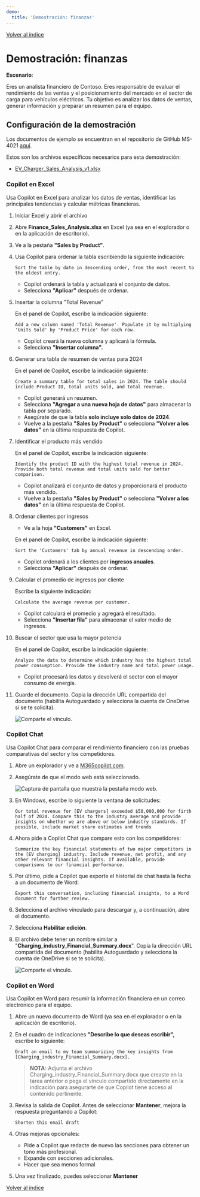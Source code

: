 ```yaml
---
demo:
  title: 'Demostración: finanzas'
---
```


[Volver al índice](https://microsoftlearning.github.io/MS-4021-Copilot-Immersion-Experience/)

# Demostración: finanzas

**Escenario**:  

Eres un analista financiero de Contoso. Eres responsable de evaluar el rendimiento de las ventas y el posicionamiento del mercado en el sector de carga para vehículos eléctricos. Tu objetivo es analizar los datos de ventas, generar información y preparar un resumen para el equipo.

## Configuración de la demostración

Los documentos de ejemplo se encuentran en el repositorio de GitHub MS-4021 [aquí](https://github.com/MicrosoftLearning/MS-4021-Copilot-Immersion-Experience/tree/master/ResourceFiles).

Estos son los archivos específicos necesarios para esta demostración:

- [EV_Charger_Sales_Analysis_v1.xlsx](https://github.com/MicrosoftLearning/MS-4021-Copilot-Immersion-Experience/raw/master/ResourceFiles/EV_Charger_Sales_Analysis_v1.xlsx)

### Copilot en Excel  

Usa Copilot en Excel para analizar los datos de ventas, identificar las principales tendencias y calcular métricas financieras.

1. Iniciar Excel y abrir el archivo  

1. Abre **Finance_Sales_Analysis.xlsx** en Excel (ya sea en el explorador o en la aplicación de escritorio).  

1. Ve a la pestaña **"Sales by Product"**.  

1. Usa Copilot para ordenar la tabla escribiendo la siguiente indicación:  

    ```text
    Sort the table by date in descending order, from the most recent to the oldest entry.
    ```  

    - Copilot ordenará la tabla y actualizará el conjunto de datos.  
    - Selecciona **"Aplicar"** después de ordenar.  

1. Insertar la columna "Total Revenue"  

    En el panel de Copilot, escribe la indicación siguiente:  

    ```text
    Add a new column named 'Total Revenue'. Populate it by multiplying 'Units Sold' by 'Product Price' for each row.
    ```  

    - Copilot creará la nueva columna y aplicará la fórmula.  
    - Selecciona **"Insertar columna".**  

1. Generar una tabla de resumen de ventas para 2024  

    En el panel de Copilot, escribe la indicación siguiente:  

    ```text
    Create a summary table for total sales in 2024. The table should include Product ID, total units sold, and total revenue.
    ```  

    - Copilot generará un resumen.  
    - Selecciona **"Agregar a una nueva hoja de datos"** para almacenar la tabla por separado.  
    - Asegúrate de que la tabla **solo incluye solo datos de 2024**.  
    - Vuelve a la pestaña **"Sales by Product"** o selecciona **"Volver a los datos"** en la última respuesta de Copilot.  

1. Identificar el producto más vendido  

    En el panel de Copilot, escribe la indicación siguiente:  

    ```text
    Identify the product ID with the highest total revenue in 2024. Provide both total revenue and total units sold for better comparison.
    ```  

    - Copilot analizará el conjunto de datos y proporcionará el producto más vendido.
    - Vuelve a la pestaña **"Sales by Product"** o selecciona **"Volver a los datos"** en la última respuesta de Copilot.  

1. Ordenar clientes por ingresos

    - Ve a la hoja **"Customers"** en Excel.

    En el panel de Copilot, escribe la indicación siguiente:  

    ```text
    Sort the 'Customers' tab by annual revenue in descending order.
    ```  

    - Copilot ordenará a los clientes por **ingresos anuales**.  
    - Selecciona **"Aplicar"** después de ordenar.  

1. Calcular el promedio de ingresos por cliente

    Escribe la siguiente indicación:  

    ```text
    Calculate the average revenue per customer.
    ```  

    - Copilot calculará el promedio y agregará el resultado.  
    - Selecciona **"Insertar fila"** para almacenar el valor medio de ingresos.  

1. Buscar el sector que usa la mayor potencia  

    En el panel de Copilot, escribe la indicación siguiente:  

    ```text
    Analyze the data to determine which industry has the highest total power consumption. Provide the industry name and total power usage.
    ```  

    - Copilot procesará los datos y devolverá el sector con el mayor consumo de energía.

1. Guarde el documento. Copia la dirección URL compartida del documento (habilita Autoguardado y selecciona la cuenta de OneDrive si se te solicita).

    ![Comparte el vínculo.](../Demos/Media/share-menu-with-copy-link-9fd1c60a.png)

### Copilot Chat

Usa Copilot Chat para comparar el rendimiento financiero con las pruebas comparativas del sector y los competidores.

1. Abre un explorador y ve a [M365copilot.com](https://m365copilot.com/).

1. Asegúrate de que el modo web está seleccionado.

    ![Captura de pantalla que muestra la pestaña modo web.](../Prompts/Media/web-mode.png)

1. En Windows, escribe lo siguiente la ventana de solicitudes:

    ```text
    Our total revenue for [EV chargers] exceeded $50,000,000 for firth half of 2024. Compare this to the industry average and provide insights on whether we are above or below industry standards. If possible, include market share estimates and trends
    ```

1. Ahora pide a Copilot Chat que compare esto con los competidores:

    ```text
    Summarize the key financial statements of two major competitors in the [EV charging] industry. Include revenue, net profit, and any other relevant financial insights. If available, provide comparisons to our financial performance.
    ```

1. Por último, pide a Copilot que exporte el historial de chat hasta la fecha a un documento de Word:

    ```text
    Export this conversation, including financial insights, to a Word document for further review.
    ```

1. Selecciona el archivo vinculado para descargar y, a continuación, abre el documento.

1. Selecciona **Habilitar edición**.

1. El archivo debe tener un nombre similar a "**Charging_industry_Financial_Summary.docx**". Copia la dirección URL compartida del documento (habilita Autoguardado y selecciona la cuenta de OneDrive si se te solicita).

    ![Comparte el vínculo.](../Demos/Media/share-menu-with-copy-link-9fd1c60a.png)

### Copilot en Word

Usa Copilot en Word para resumir la información financiera en un correo electrónico para el equipo.

1. Abre un nuevo documento de Word (ya sea en el explorador o en la aplicación de escritorio).

1. En el cuadro de indicaciones **"Describe lo que deseas escribir",** escribe lo siguiente:

    ```text
    Draft an email to my team summarizing the key insights from [Charging_industry_Financial_Summary.docx].
    ```

    > **NOTA:** Adjunta el archivo Charging_industry_Financial_Summary.docx que creaste en la tarea anterior o pega el vínculo compartido directamente en la indicación para asegurarte de que Copilot tiene acceso al contenido pertinente.

1. Revisa la salida de Copilot. Antes de seleccionar **Mantener**, mejora la respuesta preguntando a Copilot:

    ```text
    Shorten this email draft
    ```

1. Otras mejoras opcionales:

    - Pide a Copilot que redacte de nuevo las secciones para obtener un tono más profesional.
    - Expande con secciones adicionales.
    - Hacer que sea menos formal

1. Una vez finalizado, puedes seleccionar **Mantener**

[Volver al índice](https://microsoftlearning.github.io/MS-4021-Copilot-Immersion-Experience/)
